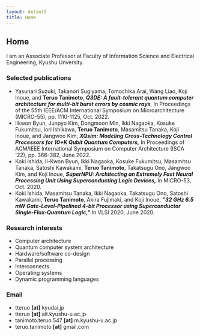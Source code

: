 ```yaml
---
layout: default
title: Home
---
```


## Home

I am an Associate Professor at Faculty of Information Science and Electrical Engineering, Kyushu Unversity.

### Selected publications
  - Yasunari Suzuki, Takanori Sugiyama, Tomochika Arai, Wang Liao, Koji Inoue, and __Teruo Tanimoto__,
   ***Q3DE: A fault-tolerant quantum computer architecture for multi-bit burst errors by cosmic rays***,
   In Proceedings of the 55th IEEE/ACM International Symposium on Microarchitecture (MICRO-55), pp. 1110-1125, Oct. 2022.
  - Ilkwon Byun, Junpyo Kim, Dongmoon Min, Ikki Nagaoka, Kosuke Fukumitsu, Iori Ishikawa, __Teruo Tanimoto__, Masamitsu Tanaka, Koji Inoue, and Jangwoo Kim,
   ***XQsim: Modeling Cross-Technology Control Processors for 10+K Qubit Quantum Computers,***
   In Proceedings of ACM/IEEE International Symposium on Computer Architecture (ISCA '22), pp. 366-382, June 2022.
  - Koki Ishida, Il-Kwon Byun, Ikki Nagaoka, Kosuke Fukumitsu, Masamitsu Tanaka, Satoshi Kawakami, __Teruo Tanimoto__, Takatsugu Ono, Jangwoo Kim, and Koji Inoue,
   ***SuperNPU: Architecting an Extremely Fast Neural Processing Unit Using Superconducting Logic Devices,***
   In MICRO-53, Oct. 2020.
  - Koki Ishida, Masamitsu Tanaka, Ikki Nagaoka, Takatsugu Ono, Satoshi Kawakami, __Teruo Tanimoto__, Akira Fujimaki, and Koji Inoue,
    ***"32 GHz 6.5 mW Gate-Level-Pipelined 4-bit Processor using Superconductor Single-Flux-Quantum Logic,"***
    In VLSI 2020, June 2020.

### Research interests
  - Computer architecture
  - Quantum computer system architecture
  - Hardware/software co-design
  - Parallel processing
  - Interconnects
  - Operating systems
  - Dynamic programming languages

### Email
  - tteruo __[at]__ kyudai.jp
  - tteruo __[at]__ ait.kyushu-u.ac.jp
  - tanimoto.teruo.547 __[at]__ m.kyushu-u.ac.jp
  - teruo.tanimoto __[at]__ gmail.com
